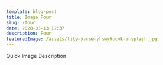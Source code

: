 ```yaml
---
template: blog-post
title: Image Four
slug: /four
date: 2020-05-13 12:37
description: Four
featuredImage: /assets/lily-banse-yhswy6uqvk-unsplash.jpg
---
```

Quick Image Description